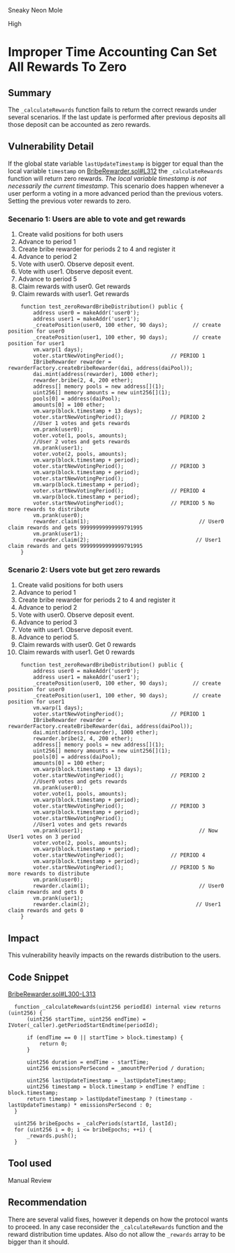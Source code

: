 Sneaky Neon Mole

High

# Improper Time Accounting Can Set All Rewards To Zero

## Summary

The `_calculateRewards` function fails to return the correct rewards under several scenarios. If the last update is performed after previous deposits all those deposit can be accounted as zero rewards.

## Vulnerability Detail

If the global state variable `lastUpdateTimestamp` is bigger tor equal than the local variable `timestamp` on [BribeRewarder.sol#L312](https://github.com/sherlock-audit/2024-06-magicsea/blob/main/magicsea-staking/src/rewarders/BribeRewarder.sol#L312) the `_calculateRewards` function will return zero rewards. *The local variable timestamp is not necessarily the current timestamp*. This scenario does happen whenever a user perform a voting in a more advanced period than the previous voters. Setting the previous voter rewards to zero.

### Secenario 1: Users are able to vote and get rewards

1. Create valid positions for both users
2. Advance to period 1
3. Create bribe rewarder for periods 2 to 4 and register it
4. Advance to period 2
5. Vote with user0. Observe deposit event.
6. Vote with user1. Observe deposit event.
7. Advance to period 5
8. Claim rewards with user0. Get rewards
9. Claim rewards with user1. Get rewards
```solidity
    function test_zeroRewardBribeDistribution() public {
        address user0 = makeAddr('user0');
        address user1 = makeAddr('user1');
        _createPosition(user0, 100 ether, 90 days);        // create position for user0
        _createPosition(user1, 100 ether, 90 days);        // create position for user1
        vm.warp(1 days);
        voter.startNewVotingPeriod();               // PERIOD 1
        IBribeRewarder rewarder = rewarderFactory.createBribeRewarder(dai, address(daiPool));
        dai.mint(address(rewarder), 1000 ether);
        rewarder.bribe(2, 4, 200 ether);
        address[] memory pools = new address[](1);
        uint256[] memory amounts = new uint256[](1);
        pools[0] = address(daiPool);
        amounts[0] = 100 ether;
        vm.warp(block.timestamp + 13 days);
        voter.startNewVotingPeriod();               // PERIOD 2
        //User 1 votes and gets rewards
        vm.prank(user0);
        voter.vote(1, pools, amounts);
        //User 2 votes and gets rewards
        vm.prank(user1);
        voter.vote(2, pools, amounts);
        vm.warp(block.timestamp + period);
        voter.startNewVotingPeriod();               // PERIOD 3
        vm.warp(block.timestamp + period);
        voter.startNewVotingPeriod();
        vm.warp(block.timestamp + period);
        voter.startNewVotingPeriod();               // PERIOD 4
        vm.warp(block.timestamp + period);
        voter.startNewVotingPeriod();               // PERIOD 5 No more rewards to distribute
        vm.prank(user0);
        rewarder.claim(1);                                   // User0 claim rewards and gets 99999999999999791995
        vm.prank(user1);
        rewarder.claim(2);                                  // User1 claim rewards and gets 99999999999999791995
    }
```

### Scenario 2: Users vote but get zero rewards

1. Create valid positions for both users
2. Advance to period 1
3. Create bribe rewarder for periods 2 to 4 and register it
4. Advance to period 2
5. Vote with user0. Observe deposit event.
6. Advance to period 3
7. Vote with user1. Observe deposit event.
8. Advance to period 5.
9. Claim rewards with user0. Get 0 rewards
10. Claim rewards with user1. Get 0 rewards
```solidity
    function test_zeroRewardBribeDistribution() public {
        address user0 = makeAddr('user0');
        address user1 = makeAddr('user1');
        _createPosition(user0, 100 ether, 90 days);        // create position for user0
        _createPosition(user1, 100 ether, 90 days);        // create position for user1
        vm.warp(1 days);
        voter.startNewVotingPeriod();               // PERIOD 1
        IBribeRewarder rewarder = rewarderFactory.createBribeRewarder(dai, address(daiPool));
        dai.mint(address(rewarder), 1000 ether);
        rewarder.bribe(2, 4, 200 ether);
        address[] memory pools = new address[](1);
        uint256[] memory amounts = new uint256[](1);
        pools[0] = address(daiPool);
        amounts[0] = 100 ether;
        vm.warp(block.timestamp + 13 days);
        voter.startNewVotingPeriod();               // PERIOD 2
        //User0 votes and gets rewards
        vm.prank(user0);
        voter.vote(1, pools, amounts);
        vm.warp(block.timestamp + period);
        voter.startNewVotingPeriod();               // PERIOD 3
        vm.warp(block.timestamp + period);
        voter.startNewVotingPeriod();
        //User1 votes and gets rewards
        vm.prank(user1);                                     // Now User1 votes on 3 period
        voter.vote(2, pools, amounts);
        vm.warp(block.timestamp + period);
        voter.startNewVotingPeriod();               // PERIOD 4
        vm.warp(block.timestamp + period);
        voter.startNewVotingPeriod();               // PERIOD 5 No more rewards to distribute
        vm.prank(user0);
        rewarder.claim(1);                                   // User0 claim rewards and gets 0
        vm.prank(user1);
        rewarder.claim(2);                                  // User1 claim rewards and gets 0
    }
```

## Impact

This vulnerability heavily impacts on the rewards distribution to the users.

## Code Snippet

[BribeRewarder.sol#L300-L313](https://github.com/sherlock-audit/2024-06-magicsea/blob/main/magicsea-staking/src/rewarders/BribeRewarder.sol#L300-L313)
```solidity
  function _calculateRewards(uint256 periodId) internal view returns (uint256) {
      (uint256 startTime, uint256 endTime) = IVoter(_caller).getPeriodStartEndtime(periodId);

      if (endTime == 0 || startTime > block.timestamp) {
          return 0;
      }

      uint256 duration = endTime - startTime;
      uint256 emissionsPerSecond = _amountPerPeriod / duration;

      uint256 lastUpdateTimestamp = _lastUpdateTimestamp;
      uint256 timestamp = block.timestamp > endTime ? endTime : block.timestamp;
      return timestamp > lastUpdateTimestamp ? (timestamp - lastUpdateTimestamp) * emissionsPerSecond : 0;
  }
```

[](https://github.com/sherlock-audit/2024-06-magicsea/blob/main/magicsea-staking/src/rewarders/BribeRewarder.sol#L248-L251)
```solidity
  uint256 bribeEpochs = _calcPeriods(startId, lastId);
  for (uint256 i = 0; i <= bribeEpochs; ++i) {
      _rewards.push();
  }
```

## Tool used

Manual Review

## Recommendation

There are several valid fixes, however it depends on how the protocol wants to proceed. In any case reconsider the `_calculateRewards` function and the reward distribution time updates. Also do not allow the `_rewards` array to be bigger than it should.
